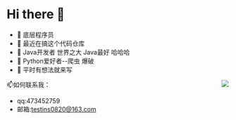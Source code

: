 <!--
**lexsaints/lexsaints** is a ✨ _special_ ✨ repository because its `README.md` (this file) appears on your GitHub profile.
-->
# Hi there 👋
- 🌱 底层程序员 
- 🌱 最近在搞这个代码仓库
- 🌱 Java开发者 世界之大 Java最好 哈哈哈 
- 🌱 Python爱好者--爬虫 爆破
- 🌱 平时有想法就来写 

 <img align="right" src="https://github-readme-stats.vercel.app/api?username=MessInch&show_icons=true">

📫如何联系我：
- qq:473452759
- 邮箱:testins0820@163.com

